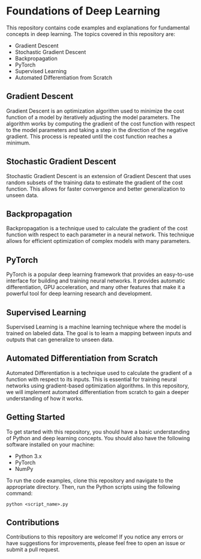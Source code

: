 # Foundations of Deep Learning
This repository contains code examples and explanations for fundamental concepts in deep learning. The topics covered in this repository are:

* Gradient Descent
* Stochastic Gradient Descent
* Backpropagation
* PyTorch
* Supervised Learning
* Automated Differentiation from Scratch
##  Gradient Descent
Gradient Descent is an optimization algorithm used to minimize the cost function of a model by iteratively adjusting the model parameters. The algorithm works by computing the gradient of the cost function with respect to the model parameters and taking a step in the direction of the negative gradient. This process is repeated until the cost function reaches a minimum.

## Stochastic Gradient Descent
Stochastic Gradient Descent is an extension of Gradient Descent that uses random subsets of the training data to estimate the gradient of the cost function. This allows for faster convergence and better generalization to unseen data.

## Backpropagation
Backpropagation is a technique used to calculate the gradient of the cost function with respect to each parameter in a neural network. This technique allows for efficient optimization of complex models with many parameters.

## PyTorch
PyTorch is a popular deep learning framework that provides an easy-to-use interface for building and training neural networks. It provides automatic differentiation, GPU acceleration, and many other features that make it a powerful tool for deep learning research and development.

## Supervised Learning
Supervised Learning is a machine learning technique where the model is trained on labeled data. The goal is to learn a mapping between inputs and outputs that can generalize to unseen data.

## Automated Differentiation from Scratch
Automated Differentiation is a technique used to calculate the gradient of a function with respect to its inputs. This is essential for training neural networks using gradient-based optimization algorithms. In this repository, we will implement automated differentiation from scratch to gain a deeper understanding of how it works.


## Getting Started
To get started with this repository, you should have a basic understanding of Python and deep learning concepts. You should also have the following software installed on your machine:

* Python 3.x
* PyTorch
* NumPy

To run the code examples, clone this repository and navigate to the appropriate directory. Then, run the Python scripts using the following command:

```
python <script_name>.py
```
## Contributions
Contributions to this repository are welcome! If you notice any errors or have suggestions for improvements, please feel free to open an issue or submit a pull request.

